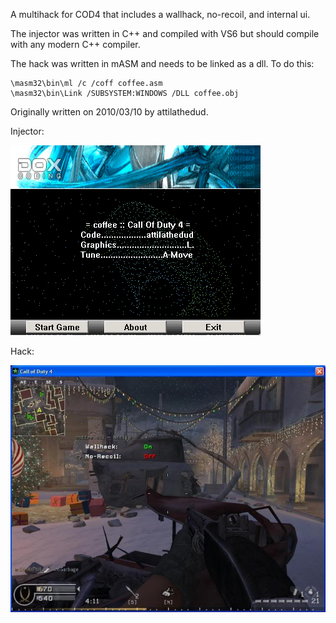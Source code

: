 A multihack for COD4 that includes a wallhack, no-recoil, and internal ui.

The injector was written in C++ and compiled with VS6 but should compile with any modern C++ compiler.

The hack was written in mASM and needs to be linked as a dll. To do this:
```
\masm32\bin\ml /c /coff coffee.asm
\masm32\bin\Link /SUBSYSTEM:WINDOWS /DLL coffee.obj
```

Originally written on 2010/03/10 by attilathedud.

Injector:

![Injector Screenshot](screenshot_i.png?raw=true "Screenshot Injector")

Hack:

![Hack Screenshot](screenshot_h.jpg?raw=true "Screenshot Hack")